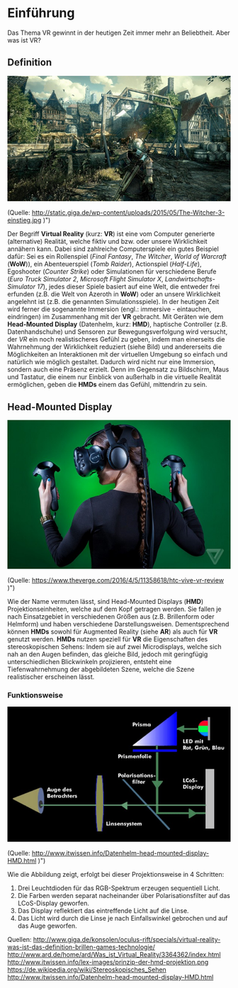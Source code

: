 # Einführung

Das Thema VR gewinnt in der heutigen Zeit immer mehr an Beliebtheit. Aber was ist VR?

## Definition

![](/assets/VR-The_Witcher.jpg) 

\(Quelle: http://static.giga.de/wp-content/uploads/2015/05/The-Witcher-3-einstieg.jpg \)"\)

Der Begriff **Virtual Reality** (kurz: **VR**) ist eine vom Computer generierte (alternative) Realität, welche fiktiv und bzw. oder unsere Wirklichkeit annähern kann. Dabei sind zahlreiche Computerspiele ein gutes Beispiel dafür: Sei es ein Rollenspiel (*Final Fantasy*, *The Witcher*, *World of Warcraft* (**WoW**)), ein Abenteuerspiel (*Tomb Raider*), Actionspiel (*Half-Life*), Egoshooter (*Counter Strike*) oder Simulationen für verschiedene Berufe (*Euro Truck Simulator 2*, *Microsoft Flight Simulator X*, *Landwirtschafts-Simulator 17*), jedes dieser Spiele basiert auf eine Welt, die entweder frei erfunden (z.B. die Welt von Azeroth in **WoW**) oder an unsere Wirklichkeit angelehnt ist (z.B. die genannten Simulationsspiele).
In der heutigen Zeit wird ferner die sogenannte Immersion (engl.: immersive - eintauchen, eindringen) im Zusammenhang mit der **VR** gebracht. Mit Geräten wie dem **Head-Mounted Display** (Datenhelm, kurz: **HMD**), haptische Controller (z.B. Datenhandschuhe) und Sensoren zur Bewegungsverfolgung wird versucht, der *VR* ein noch realistischeres Gefühl zu geben, indem man einerseits die Wahrnehmung der Wirklichkeit reduziert (siehe Bild) und andererseits die Möglichkeiten an Interaktionen mit der virtuellen Umgebung so einfach und natürlich wie möglich gestaltet. Dadurch wird nicht nur eine Immersion, sondern auch eine Präsenz erzielt. Denn im Gegensatz zu Bildschirm, Maus und Tastatur, die einem nur Einblick von außerhalb in die virtuelle Realität ermöglichen, geben die **HMDs** einem das Gefühl, mittendrin zu sein. 

## Head-Mounted Display

![](/assets/VR-HMD_HTC_VIVE.jpg) 

\(Quelle: https://www.theverge.com/2016/4/5/11358618/htc-vive-vr-review \)"\)

Wie der Name vermuten lässt, sind Head-Mounted Displays (**HMD**) Projektionseinheiten, welche auf dem Kopf getragen werden. Sie fallen je nach Einsatzgebiet in verschiedenen Größen aus (z.B. Brillenform oder Helmform) und haben verschiedene Darstellungsweisen. Dementsprechend können **HMDs** sowohl für Augmented Reality (siehe **AR**) als auch für **VR** genutzt werden.
**HMDs** nutzen speziell für **VR** die Eigenschaften des stereoskopischen Sehens: Indem sie auf zwei Microdisplays, welche sich nah an den Augen befinden, das gleiche Bild, jedoch mit geringfügig unterschiedlichen Blickwinkeln projizieren, entsteht eine Tiefenwahrnehmung der abgebildeten Szene, welche die Szene realistischer erscheinen lässt.

### Funktionsweise

![](/assets/VR-HMD_Projection_Concept.jpg) 

\(Quelle: http://www.itwissen.info/Datenhelm-head-mounted-display-HMD.html \)"\)

Wie die Abbildung zeigt, erfolgt bei dieser Projektionsweise in 4 Schritten: 
1.	Drei Leuchtdioden für das RGB-Spektrum erzeugen sequentiell Licht.
2.	Die Farben werden separat nacheinander über Polarisationsfilter auf das LCoS-Display geworfen.
3.	Das Display reflektiert das eintreffende Licht auf die Linse.
4.	Das Licht wird durch die Linse je nach Einfallswinkel gebrochen und auf das Auge geworfen.


Quellen:
http://www.giga.de/konsolen/oculus-rift/specials/virtual-reality-was-ist-das-definition-brillen-games-technologie/
http://www.ard.de/home/ard/Was_ist_Virtual_Reality/3364362/index.html
http://www.itwissen.info/lex-images/prinzip-der-hmd-projektion.png
https://de.wikipedia.org/wiki/Stereoskopisches_Sehen
http://www.itwissen.info/Datenhelm-head-mounted-display-HMD.html